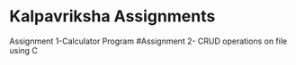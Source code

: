 # Kalpavriksha Assignments
Assignment 1-Calculator Program
#Assignment 2- CRUD operations on file using C
